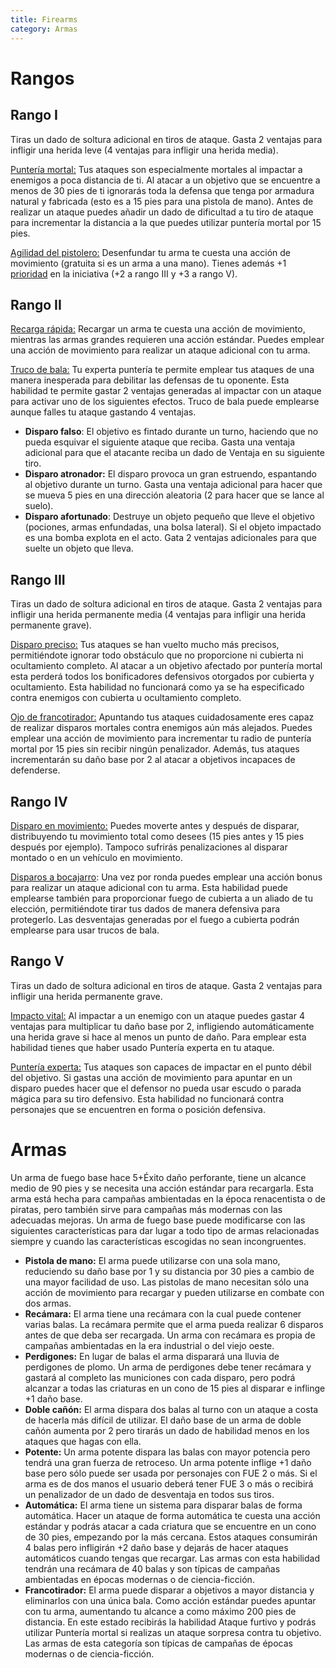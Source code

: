 ```yaml
---
title: Firearms
category: Armas
---
```


# Rangos

## Rango I

Tiras un dado de soltura adicional en tiros de ataque. Gasta 2 ventajas para infligir una herida leve (4 ventajas para infligir una herida media).

<u>Puntería mortal:</u> Tus ataques son especialmente mortales al impactar a enemigos a poca distancia de ti. Al atacar a un objetivo que se encuentre a menos de 30 pies de ti ignorarás toda la defensa que tenga por armadura natural y fabricada (esto es a 15 pies para una pìstola de mano). Antes de realizar un ataque puedes añadir un dado de dificultad a tu tiro de ataque para incrementar la distancia a la que puedes utilizar puntería mortal por 15 pies.

<u>Agilidad del pistolero:</u> Desenfundar tu arma te cuesta una acción de movimiento (gratuita si es un arma a una mano). Tienes además +1 [prioridad](https://raldamain.com/rules/Reglas%20principales/prioridad.html) en la iniciativa (+2 a rango III y +3 a rango V). 

## Rango II

<u>Recarga rápida:</u> Recargar un arma te cuesta una acción de movimiento, mientras las armas grandes requieren una acción estándar. Puedes emplear una acción de movimiento para realizar un ataque adicional con tu arma.

<u>Truco de bala:</u> Tu experta puntería te permite emplear tus ataques de una manera inesperada para debilitar las defensas de tu oponente. Esta habilidad te permite gastar 2 ventajas generadas al impactar con un ataque para activar uno de los siguientes efectos. Truco de bala puede emplearse aunque falles tu ataque gastando 4 ventajas.

- **Disparo falso**: El objetivo es fintado durante un turno, haciendo que no pueda esquivar el siguiente ataque que reciba. Gasta una ventaja adicional para que el atacante reciba un dado de Ventaja en su siguiente tiro.
- **Disparo atronador:** El disparo provoca un gran estruendo, espantando al objetivo durante un turno. Gasta una ventaja adicional para hacer que se mueva 5 pies en una dirección aleatoria (2 para hacer que se lance al suelo).
- **Disparo afortunado**: Destruye un objeto pequeño que lleve el objetivo (pociones, armas enfundadas, una bolsa lateral). Si el objeto impactado es una bomba explota en el acto. Gata 2 ventajas adicionales para que suelte un objeto que lleva.

## Rango III

Tiras un dado de soltura adicional en tiros de ataque. Gasta 2 ventajas para infligir una herida permanente media (4 ventajas para infligir una herida permanente grave).

<u>Disparo preciso:</u> Tus ataques se han vuelto mucho más precisos, permitiéndote ignorar todo obstáculo que no proporcione ni cubierta ni ocultamiento completo. Al atacar a un objetivo afectado por puntería mortal esta perderá todos los bonificadores defensivos otorgados por cubierta y ocultamiento. Esta habilidad no funcionará como ya se ha especificado contra enemigos con cubierta u ocultamiento completo.

<u>Ojo de francotirador:</u> Apuntando tus ataques cuidadosamente eres capaz de realizar disparos mortales contra enemigos aún más alejados. Puedes emplear una acción de movimiento para incrementar tu radio de puntería mortal por 15 pies sin recibir ningún penalizador. Además, tus ataques incrementarán su daño base por 2 al atacar a objetivos incapaces de defenderse.

## Rango IV

<u>Disparo en movimiento:</u> Puedes moverte antes y después de disparar, distribuyendo tu movimiento total como desees (15 pies antes y 15 pies después por ejemplo). Tampoco sufrirás penalizaciones al disparar montado o en un vehículo en movimiento.

<u>Disparos a bocajarro</u>: Una vez por ronda puedes emplear una acción bonus para realizar un ataque adicional con tu arma. Esta habilidad puede emplearse también para proporcionar fuego de cubierta a un aliado de tu elección, permitiéndote tirar tus dados de manera defensiva para protegerlo. Las desventajas generadas por el fuego a cubierta podrán emplearse para usar trucos de bala.

## Rango V

Tiras un dado de soltura adicional en tiros de ataque. Gasta 2 ventajas para infligir una herida permanente grave.

<u>Impacto vital:</u> Al impactar a un enemigo con un ataque puedes gastar 4 ventajas para multiplicar tu daño base por 2, infligiendo automáticamente una herida grave si hace al menos un punto de daño. Para emplear esta habilidad tienes que haber usado Puntería experta en tu ataque.

<u>Puntería experta:</u> Tus ataques son capaces de impactar en el punto débil del objetivo. Si gastas una acción de movimiento para apuntar en un disparo puedes hacer que el defensor no pueda usar escudo o parada mágica para su tiro defensivo. Esta habilidad no funcionará contra personajes que se encuentren en forma o posición defensiva.

# Armas

Un arma de fuego base hace 5+Éxito daño perforante, tiene un alcance medio de 90 pies y se necesita una acción estándar para recargarla. Esta arma está hecha para campañas ambientadas en la época renacentista o de piratas, pero también sirve para campañas más modernas con las adecuadas mejoras. Un arma de fuego base puede modificarse con las siguientes características para dar lugar a todo tipo de armas relacionadas siempre y cuando las características escogidas no sean incongruentes.

- **Pistola de mano:** El arma puede utilizarse con una sola mano, reduciendo su daño base por 1 y su distancia por 30 pies a cambio de una mayor facilidad de uso. Las pistolas de mano necesitan sólo una acción de movimiento para recargar y pueden utilizarse en combate con dos armas.
- **Recámara:** El arma tiene una recámara con la cual puede contener varias balas. La recámara permite que el arma pueda realizar 6 disparos antes de que deba ser recargada. Un arma con recámara es propia de campañas ambientadas en la era industrial o del viejo oeste. 
- **Perdigones:** En lugar de balas el arma disparará una lluvia de perdigones de plomo. Un arma de perdigones debe tener recámara y gastará al completo las municiones con cada disparo, pero podrá alcanzar a todas las criaturas en un cono de 15 pies al disparar e inflinge +1 daño base. 
- **Doble cañón:** El arma dispara dos balas al turno con un ataque a costa de hacerla más difícil de utilizar. El daño base de un arma de doble cañón aumenta por 2 pero tirarás un dado de habilidad menos en los ataques que hagas con ella.
- **Potente:** Un arma potente dispara las balas con mayor potencia pero tendrá una gran fuerza de retroceso. Un arma potente inflige +1 daño base pero sólo puede ser usada por personajes con FUE 2 o más. Si el arma es de dos manos el usuario deberá tener FUE 3 o más o recibirá un penalizador de un dado de desventaja en todos sus tiros.
- **Automática:** El arma tiene un sistema para disparar balas de forma automática. Hacer un ataque de forma automática te cuesta una acción estándar y podrás atacar a cada criatura que se encuentre en un cono de 30 pies, empezando por la más cercana. Estos ataques consumirán 4 balas pero infligirán +2 daño base y dejarás de hacer ataques automáticos cuando tengas que recargar. Las armas con esta habilidad tendrán una recámara de 40 balas y son típicas de campañas ambientadas en épocas modernas o de ciencia-ficción.
- **Francotirador:** El arma puede disparar a objetivos a mayor distancia y eliminarlos con una única bala. Como acción estándar puedes apuntar con tu arma, aumentando tu alcance a como máximo 200 pies de distancia. En este estado recibirás la habilidad Ataque furtivo y podrás utilizar Puntería mortal si realizas un ataque sorpresa contra tu objetivo. Las armas de esta categoría son típicas de campañas de épocas modernas o de ciencia-ficción.

